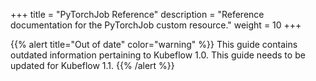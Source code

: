 +++
title = "PyTorchJob Reference"
description = "Reference documentation for the PyTorchJob custom resource."
weight = 10
+++

{{% alert title="Out of date" color="warning" %}}
This guide contains outdated information pertaining to Kubeflow 1.0. This guide
needs to be updated for Kubeflow 1.1.
{{% /alert %}}

